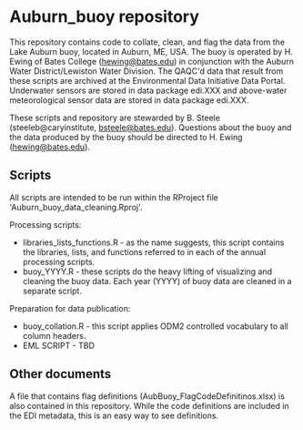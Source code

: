 # Auburn_buoy repository

This repository contains code to collate, clean, and flag the data from the Lake Auburn buoy, located in Auburn, ME, USA. The buoy is operated by H. Ewing of Bates College (hewing@bates.edu) in conjunction with the Auburn Water District/Lewiston Water Division. The QAQC'd data that result from these scripts are archived at the Environmental Data Initiative Data Portal. Underwater sensors are stored in data package edi.XXX and above-water meteorological sensor data are stored in data package edi.XXX. 

These scripts and repository are stewarded by B. Steele (steeleb@caryinstitute, bsteele@bates.edu). Questions about the buoy and the data produced by the buoy should be directed to H. Ewing (hewing@bates.edu).

## Scripts 
All scripts are intended to be run within the RProject file 'Auburn_buoy_data_cleaning.Rproj'.

Processing scripts:

* libraries_lists_functions.R - as the name suggests, this script contains the libraries, lists, and functions referred to in each of the annual processing scripts.
* buoy_YYYY.R - these scripts do the heavy lifting of visualizing and cleaning the buoy data. Each year (YYYY) of buoy data are cleaned in a separate script. 

Preparation for data publication:

* buoy_collation.R - this script applies ODM2 controlled vocabulary to all column headers.
* EML SCRIPT - TBD

## Other documents

A file that contains flag definitions (AubBuoy_FlagCodeDefinitinos.xlsx) is also contained in this repository. While the code definitions are included in the EDI metadata, this is an easy way to see definitions. 